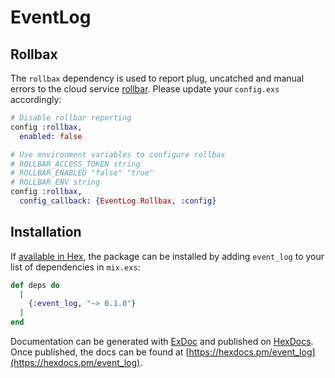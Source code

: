 # EventLog

## Rollbax

The `rollbax` dependency is used to report plug, uncatched and manual errors to the cloud service [rollbar](https://rollbar.com). Please update your `config.exs` accordingly:

```elixir
# Disable rollbar reporting
config :rollbax,
  enabled: false

# Use environment variables to configure rollbax
# ROLLBAR_ACCESS_TOKEN string
# ROLLBAR_ENABLED "false" "true"
# ROLLBAR_ENV string
config :rollbax,
  config_callback: {EventLog.Rollbax, :config}
```

## Installation

If [available in Hex](https://hex.pm/docs/publish), the package can be installed
by adding `event_log` to your list of dependencies in `mix.exs`:

```elixir
def deps do
  [
    {:event_log, "~> 0.1.0"}
  ]
end
```

Documentation can be generated with [ExDoc](https://github.com/elixir-lang/ex_doc)
and published on [HexDocs](https://hexdocs.pm). Once published, the docs can
be found at [https://hexdocs.pm/event_log](https://hexdocs.pm/event_log).
